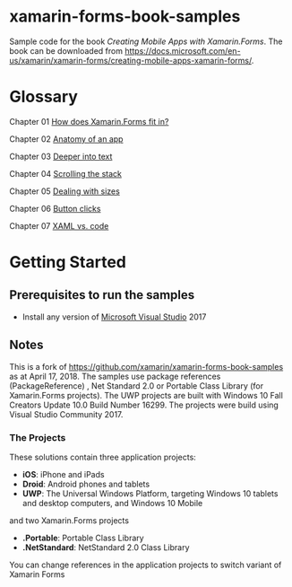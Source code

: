 # xamarin-forms-book-samples

Sample code for the book *Creating Mobile Apps with Xamarin.Forms*. The book can be downloaded from https://docs.microsoft.com/en-us/xamarin/xamarin-forms/creating-mobile-apps-xamarin-forms/.

# Glossary
Chapter 01 [How does Xamarin.Forms fit in?](https://github.com/UncleCShark/Xamarin-Examples/tree/master/Chapter01/PlatformVisuals)

Chapter 02 [Anatomy of an app](https://github.com/UncleCShark/Xamarin-Examples/tree/master/Chapter02)

Chapter 03 [Deeper into text](https://github.com/UncleCShark/Xamarin-Examples/tree/master/Chapter03)

Chapter 04 [Scrolling the stack](https://github.com/UncleCShark/Xamarin-Examples/tree/master/Chapter04)

Chapter 05 [Dealing with sizes](https://github.com/UncleCShark/Xamarin-Examples/tree/master/Chapter05)

Chapter 06 [Button clicks](https://github.com/UncleCShark/Xamarin-Examples/tree/master/Chapter06)

Chapter 07 [XAML vs. code](https://github.com/UncleCShark/Xamarin-Examples/tree/master/Chapter07)
# Getting Started

## Prerequisites to run the samples
- Install any version of [Microsoft Visual Studio](https://www.visualstudio.com/) 2017

## Notes
This is a fork of https://github.com/xamarin/xamarin-forms-book-samples as at April 17, 2018. The samples use package references (PackageReference) , Net Standard 2.0 or Portable Class Library (for Xamarin.Forms projects).
The UWP projects are built with Windows 10 Fall Creators Update 10.0 Build Number 16299. The projects were build using Visual Studio Community 2017.

### The Projects

These solutions contain three application projects:

- **iOS**: iPhone and iPads
- **Droid**: Android phones and tablets
- **UWP**: The Universal Windows Platform, targeting Windows 10 tablets and desktop computers, and Windows 10 Mobile

and two Xamarin.Forms projects

- **.Portable**: Portable Class Library
- **.NetStandard**: NetStandard 2.0 Class Library

You can change references in the application projects to switch variant of Xamarin Forms
